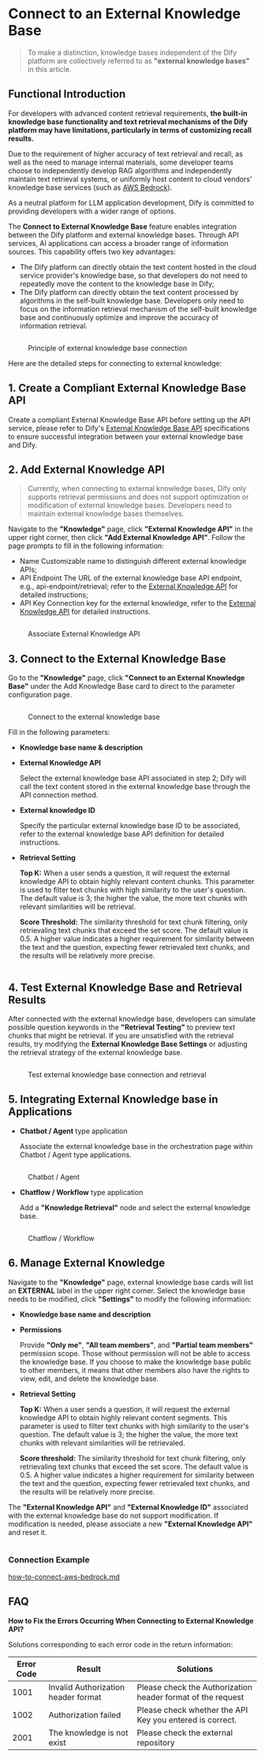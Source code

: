 # Connect to an External Knowledge Base

> To make a distinction, knowledge bases independent of the Dify platform are collectively referred to as **"external knowledge bases"** in this article.

## Functional Introduction

For developers with advanced content retrieval requirements, **the built-in knowledge base functionality and text retrieval mechanisms of the Dify platform may have limitations, particularly in terms of customizing recall results.**

Due to the requirement of higher accuracy of text retrieval and recall, as well as the need to manage internal materials, some developer teams choose to independently develop RAG algorithms and independently maintain text retrieval systems, or uniformly host content to cloud vendors' knowledge base services (such as [AWS Bedrock](https://aws.amazon.com/bedrock/)).

As a neutral platform for LLM application development, Dify is committed to providing developers with a wider range of options.

The **Connect to External Knowledge Base** feature enables integration between the Dify platform and external knowledge bases. Through API services, AI applications can access a broader range of information sources. This capability offers two key advantages:

* The Dify platform can directly obtain the text content hosted in the cloud service provider's knowledge base, so that developers do not need to repeatedly move the content to the knowledge base in Dify;
* The Dify platform can directly obtain the text content processed by algorithms in the self-built knowledge base. Developers only need to focus on the information retrieval mechanism of the self-built knowledge base and continuously optimize and improve the accuracy of information retrieval.

<figure><img src="https://assets-docs.dify.ai/dify-enterprise-mintlify/en/guides/knowledge-base/9375511bd3f571a798fee6b3224152a6.png" alt=""><figcaption><p>Principle of external knowledge base connection</p></figcaption></figure>

Here are the detailed steps for connecting to external knowledge:

## 1. Create a Compliant External Knowledge Base API

Create a compliant External Knowledge Base API before setting up the API service, please refer to Dify's [External Knowledge Base API](external-knowledge-api-documentation.md) specifications to ensure successful integration between your external knowledge base and Dify.

## 2. Add External Knowledge API

> Currently, when connecting to external knowledge bases, Dify only supports retrieval permissions and does not support optimization or modification of external knowledge bases. Developers need to maintain external knowledge bases themselves.

Navigate to the **"Knowledge"** page, click **"External Knowledge API"** in the upper right corner, then click **"Add External Knowledge API"**. Follow the page prompts to fill in the following information:

* Name Customizable name to distinguish different external knowledge APIs;
* API Endpoint The URL of the external knowledge base API endpoint, e.g., api-endpoint/retrieval; refer to the [External Knowledge API](external-knowledge-api-documentation.md) for detailed instructions;
* API Key Connection key for the external knowledge, refer to the [External Knowledge API](external-knowledge-api-documentation.md) for detailed instructions.

<figure><img src="https://assets-docs.dify.ai/dify-enterprise-mintlify/en/guides/knowledge-base/4d7d06ff196b74d2cae3b7fca29b3064.png" alt=""><figcaption><p>Associate External Knowledge API</p></figcaption></figure>

## 3. Connect to the External Knowledge Base

Go to the **"Knowledge"** page, click **"Connect to an External Knowledge Base"** under the Add Knowledge Base card to direct to the parameter configuration page.

<figure><img src="https://assets-docs.dify.ai/dify-enterprise-mintlify/en/guides/knowledge-base/7e612d7f7e6b98c5b225ed6e0f733ea3.png" alt=""><figcaption><p>Connect to the external knowledge base</p></figcaption></figure>

Fill in the following parameters:

* **Knowledge base name & description**
*   **External Knowledge API**

    Select the external knowledge base API associated in step 2; Dify will call the text content stored in the external knowledge base through the API connection method.
*   **External knowledge ID**

    Specify the particular external knowledge base ID to be associated, refer to the external knowledge base API definition for detailed instructions.
*   **Retrieval Setting**

    **Top K:** When a user sends a question, it will request the external knowledge API to obtain highly relevant content chunks. This parameter is used to filter text chunks with high similarity to the user's question. The default value is 3; the higher the value, the more text chunks with relevant similarities will be retrieval.

    **Score Threshold:** The similarity threshold for text chunk filtering, only retrievaling text chunks that exceed the set score. The default value is 0.5. A higher value indicates a higher requirement for similarity between the text and the question, expecting fewer retrievaled text chunks, and the results will be relatively more precise.

<figure><img src="https://assets-docs.dify.ai/dify-enterprise-mintlify/en/guides/knowledge-base/2ce4dd7527093f64837d49f8e1d6c808.webp" alt=""><figcaption></figcaption></figure>

## 4. Test External Knowledge Base and Retrieval Results

After connected with the external knowledge base, developers can simulate possible question keywords in the **"Retrieval Testing"** to preview text chunks that might be retrieval. If you are unsatisfied with the retrieval results, try modifying the **External Knowledge Base Settings** or adjusting the retrieval strategy of the external knowledge base.

<figure><img src="https://assets-docs.dify.ai/dify-enterprise-mintlify/en/guides/knowledge-base/67d5250adf1f8c6ebe5c657b8053d332.png" alt=""><figcaption><p>Test external knowledge base connection and retrieval</p></figcaption></figure>

## 5. Integrating External Knowledge base in Applications

*   **Chatbot / Agent** type application

    Associate the external knowledge base in the orchestration page within Chatbot / Agent type applications.

<figure><img src="https://assets-docs.dify.ai/dify-enterprise-mintlify/en/guides/knowledge-base/0bb82416f70f12d9d502bb31903513aa.png" alt=""><figcaption><p>Chatbot / Agent</p></figcaption></figure>

*   **Chatflow / Workflow** type application

    Add a **"Knowledge Retrieval"** node and select the external knowledge base.

<figure><img src="https://assets-docs.dify.ai/dify-enterprise-mintlify/en/guides/knowledge-base/6c5ae224b1f4a35459cbfdeed137a53a.png" alt=""><figcaption><p>Chatflow / Workflow</p></figcaption></figure>

## 6. Manage External Knowledge

Navigate to the **"Knowledge"** page, external knowledge base cards will list an **EXTERNAL** label in the upper right corner. Select the knowledge base needs to be modified, click **"Settings"** to modify the following information:

* **Knowledge base name and description**
*   **Permissions**

    Provide **"Only me"**, **"All team members"**, and **"Partial team members"** permission scope. Those without permission will not be able to access the knowledge base. If you choose to make the knowledge base public to other members, it means that other members also have the rights to view, edit, and delete the knowledge base.
*   **Retrieval Setting**

    **Top K:** When a user sends a question, it will request the external knowledge API to obtain highly relevant content segments. This parameter is used to filter text chunks with high similarity to the user's question. The default value is 3; the higher the value, the more text chunks with relevant similarities will be retrievaled.

    **Score threshold:** The similarity threshold for text chunk filtering, only retrievaling text chunks that exceed the set score. The default value is 0.5. A higher value indicates a higher requirement for similarity between the text and the question, expecting fewer retrievaled text chunks, and the results will be relatively more precise.

The **"External Knowledge API"** and **"External Knowledge ID"** associated with the external knowledge base do not support modification. If modification is needed, please associate a new **"External Knowledge API"** and reset it.

<figure><img src="https://assets-docs.dify.ai/dify-enterprise-mintlify/en/guides/knowledge-base/7662197a2f22bae84c8a2e7e8e0b59bb.webp" alt=""><figcaption></figcaption></figure>

### Connection Example

[how-to-connect-aws-bedrock.md](../../learn-more/use-cases/how-to-connect-aws-bedrock.md "mention")

## FAQ

**How to Fix the Errors Occurring When Connecting to External Knowledge API?**

Solutions corresponding to each error code in the return information:

| Error Code | Result                              | Solutions                                                   |
| ---------- | ----------------------------------- | ----------------------------------------------------------- |
| 1001       | Invalid Authorization header format | Please check the Authorization header format of the request |
| 1002       | Authorization failed                | Please check whether the API Key you entered is correct.    |
| 2001       | The knowledge is not exist          | Please check the external repository                        |
